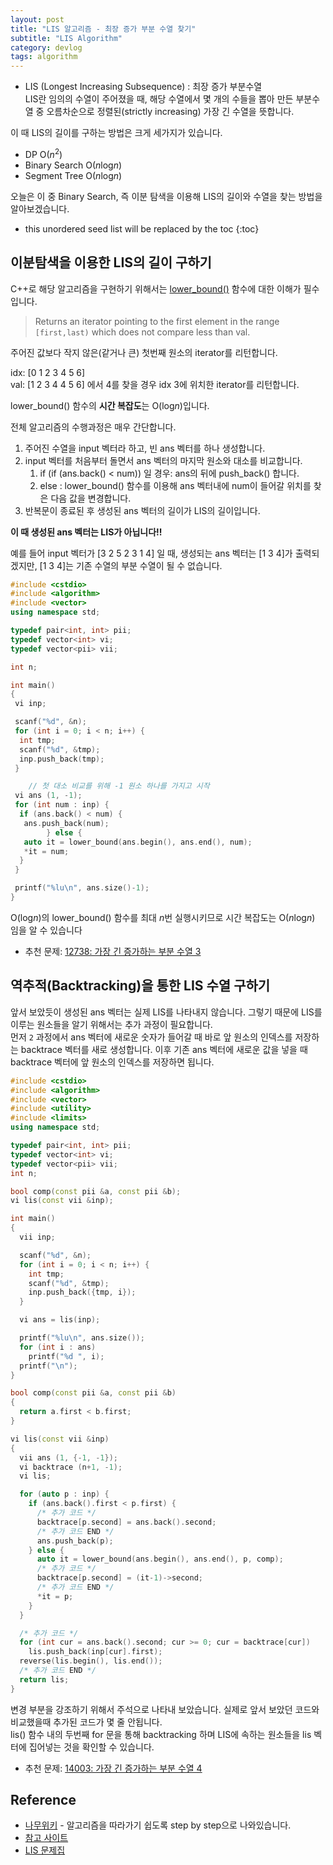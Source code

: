 ```yaml
---
layout: post
title: "LIS 알고리즘 - 최장 증가 부분 수열 찾기"
subtitle: "LIS Algorithm"
category: devlog
tags: algorithm
---
```


* LIS (Longest Increasing Subsequence) : 최장 증가 부분수열<br>
LIS란 임의의 수열이 주어졌을 때, 해당 수열에서 몇 개의 수들을 뽑아 만든 부분수열 중 오름차순으로 정렬된(strictly increasing) 가장 긴 수열을 뜻합니다.

이 때 LIS의 길이를 구하는 방법은 크게 세가지가 있습니다.

* DP            O(*n*<sup>2</sup>)
* Binary Search O(*n*log*n*)
* Segment Tree  O(*n*log*n*)

오늘은 이 중 Binary Search, 즉 이분 탐색을 이용해 LIS의 길이와 수열을 찾는 방법을 알아보겠습니다.

<!--more-->

* this unordered seed list will be replaced by the toc
{:toc}

## 이분탐색을 이용한 LIS의 길이 구하기

C++로 해당 알고리즘을 구현하기 위해서는 [lower_bound()](http://www.cplusplus.com/reference/algorithm/lower_bound/) 함수에 대한 이해가 필수입니다.

> Returns an iterator pointing to the first element in the range `[first,last)` which does not compare less than val.

주어진 값보다 작지 않은(같거나 큰) 첫번째 원소의 iterator를 리턴합니다.<br>

idx: [0  1  2  3  4  5  6]<br>
val: [1  2  3  4  4  5  6] 에서 4를 찾을 경우 idx 3에 위치한 iterator를 리턴합니다.

lower_bound() 함수의 **시간 복잡도**는 O(log*n*)입니다.<br>

전체 알고리즘의 수행과정은 매우 간단합니다.

1. 주어진 수열을 input 벡터라 하고, 빈 ans 벡터를 하나 생성합니다.
2. input 벡터를 처음부터 돌면서 ans 벡터의 마지막 원소와 대소를 비교합니다.
   1. if (if (ans.back() < num)) 일 경우: ans의 뒤에 push_back() 합니다.
   2. else : lower_bound() 함수를 이용해 ans 벡터내에 num이 들어갈 위치를 찾은 다음 값을 변경합니다.
3. 반복문이 종료된 후 생성된 ans 벡터의 길이가 LIS의 길이입니다.

**이 때 생성된 ans 벡터는 LIS가 아닙니다!!**<br>

예를 들어 input 벡터가 [3  2  5  2  3  1  4] 일 때, 생성되는 ans 벡터는 [1  3  4]가 출력되겠지만, [1  3  4]는 기존 수열의 부분 수열이 될 수 없습니다.<br>

```c++
#include <cstdio>
#include <algorithm>
#include <vector>
using namespace std;

typedef pair<int, int> pii;
typedef vector<int> vi;
typedef vector<pii> vii;

int n;

int main()
{
 vi inp;

 scanf("%d", &n);
 for (int i = 0; i < n; i++) {
  int tmp;
  scanf("%d", &tmp);
  inp.push_back(tmp);
 }

    // 첫 대소 비교를 위해 -1 원소 하나를 가지고 시작
 vi ans (1, -1);
 for (int num : inp) {
  if (ans.back() < num) {
   ans.push_back(num);
        } else {
   auto it = lower_bound(ans.begin(), ans.end(), num);
   *it = num;
  }
 }

 printf("%lu\n", ans.size()-1);
}

```

O(log*n*)의 lower_bound() 함수를 최대 *n*번 실행시키므로 시간 복잡도는 O(*n*log*n*) 임을 알 수 있습니다<br>

* 추천 문제: [12738: 가장 긴 증가하는 부분 수열 3](https://www.acmicpc.net/problem/12738)

## 역추적(Backtracking)을 통한 LIS 수열 구하기

앞서 보았듯이 생성된 ans 벡터는 실제 LIS를 나타내지 않습니다. 그렇기 때문에 LIS를 이루는 원소들을 알기 위해서는 추가 과정이 필요합니다.<br>먼저 `2` 과정에서 ans 벡터에 새로운 숫자가 들어갈 때 바로 앞 원소의 인덱스를 저장하는 backtrace 벡터를 새로 생성합니다. 이후 기존 ans 벡터에 새로운 값을 넣을 때 backtrace 벡터에 앞 원소의 인덱스를 저장하면 됩니다.

```c++
#include <cstdio>
#include <algorithm>
#include <vector>
#include <utility>
#include <limits>
using namespace std;

typedef pair<int, int> pii;
typedef vector<int> vi;
typedef vector<pii> vii;
int n;

bool comp(const pii &a, const pii &b);
vi lis(const vii &inp);

int main()
{
  vii inp;

  scanf("%d", &n);
  for (int i = 0; i < n; i++) {
    int tmp;
    scanf("%d", &tmp);
    inp.push_back({tmp, i});
  }

  vi ans = lis(inp);

  printf("%lu\n", ans.size());
  for (int i : ans)
    printf("%d ", i);
  printf("\n");
}

bool comp(const pii &a, const pii &b)
{
  return a.first < b.first;
}

vi lis(const vii &inp)
{
  vii ans (1, {-1, -1});
  vi backtrace (n+1, -1);
  vi lis;

  for (auto p : inp) {
    if (ans.back().first < p.first) {
      /* 추가 코드 */
      backtrace[p.second] = ans.back().second;
      /* 추가 코드 END */
      ans.push_back(p);
    } else {
      auto it = lower_bound(ans.begin(), ans.end(), p, comp);
      /* 추가 코드 */
      backtrace[p.second] = (it-1)->second;
      /* 추가 코드 END */
      *it = p;
    }
  }

  /* 추가 코드 */
  for (int cur = ans.back().second; cur >= 0; cur = backtrace[cur])
    lis.push_back(inp[cur].first);
  reverse(lis.begin(), lis.end());
  /* 추가 코드 END */
  return lis;
}


```

변경 부분을 강조하기 위해서 주석으로 나타내 보았습니다. 실제로 앞서 보았던 코드와 비교했을때 추가된 코드가 몇 줄 안됩니다.<br>
lis() 함수 내의 두번째 for 문을 통해 backtracking 하며 LIS에 속하는 원소들을 lis 벡터에 집어넣는 것을 확인할 수 있습니다.

* 추천 문제: [14003: 가장 긴 증가하는 부분 수열 4](https://www.acmicpc.net/problem/14003)

## Reference

* [나무위키](https://namu.wiki/w/%EC%B5%9C%EC%9E%A5%20%EC%A6%9D%EA%B0%80%20%EB%B6%80%EB%B6%84%20%EC%88%98%EC%97%B4) - 알고리즘을 따라가기 쉽도록 step by step으로 나와있습니다.
* [참고 사이트](http://gumgood.tistory.com/entry/Longest-Increasing-Subsequence)
* [LIS 문제집](https://www.acmicpc.net/workbook/view/801)
